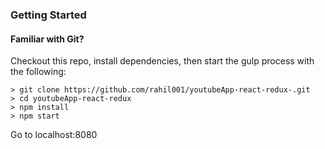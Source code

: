 
### Getting Started

#### Familiar with Git?
Checkout this repo, install dependencies, then start the gulp process with the following:

```
> git clone https://github.com/rahil001/youtubeApp-react-redux-.git
> cd youtubeApp-react-redux
> npm install
> npm start
```
Go to localhost:8080

